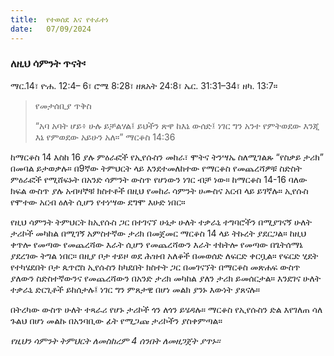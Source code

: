 ```yaml
---
title:  የተወሰደ እና የተፈተነ
date:   07/09/2024
---
```



### ለዚህ ሳምንት ጥናት፡
ማር.14፣ ዮሐ. 12:4– 6፣ ሮሜ 8:28፣ ዘጸአት 24:8፣ ኤር. 31:31–34፣ ዘካ. 13:7።

> <p>የመታሰቢያ ጥቅስ</p>
> “አባ አባት ሆይ፥ ሁሉ ይቻልሃል፤ ይህችን ጽዋ ከእኔ ውሰድ፤ ነገር ግን አንተ የምትወደው እንጂ እኔ የምወደው አይሁን አለ።” ማርቆስ 14:36



ከማርቆስ 14 እስከ 16 ያሉ ምዕራፎች የኢየሱስን መከራ፣ ሞትና ትንሣኤ ስለሚገልጹ “የስቃይ ታሪክ” በመባል ይታወቃሉ። በ9ኛው ትምህርት ላይ እንደተመለከተው የማርቆስ የመጨረሻዎቹ ስድስት ምዕራፎች የሚሸፍኑት በአንድ ሳምንት ውስጥ የሆነውን ነገር ብቻ ነው። ከማርቆስ 14-16 ባለው ክፍል ውስጥ ያሉ አብዛኞቹ ክስተቶች በዚህ የመከራ ሳምንት ሀሙስና አርብ ላይ ይገኛሉ። ኢየሱስ የሞተው አርብ ዕለት ሲሆን የተነሣው ደግሞ እሁድ ነበር።

የዚህ ሳምንት ትምህርት ከኢየሱስ ጋር በተገናኘ ሁኔታ ሁለት ተቃራኒ ተግባሮችን በሚያገናኝ ሁለት ታሪኮች መካከል በሚገኝ አምስተኛው ታሪክ በመጀመር ማርቆስ 14 ላይ ትኩረት ያደርጋል። ከዚህ ቀጥሎ የመጣው የመጨረሻው እራት ሲሆን የመጨረሻውን እራት ተከትሎ የመጣው በጌትሰማኔ ያደረገው ትግል ነበር። በዚያ ቦታ ተይዞ ወደ ሕዝብ አለቆች በመወሰድ ለፍርድ ቀርቧል። የፍርድ ሂደት የተካሄደበት ቦታ ጴጥሮስ ኢየሱስን ከካደበት ክስተት ጋር በመገናኘት በማርቆስ መጽሐፍ ውስጥ ያለውን ስድስተኛውንና የመጨረሻውን በአንድ ታሪክ መካከል ያለን ታሪክ ይመሰርታል። እንደገና ሁለት ተቃራኒ ድርጊቶች ይከሰታሉ፤ ነገር ግን ምጸታዊ በሆነ መልክ ያንኑ እውነት ያጸናሉ።

በትረካው ውስጥ ሁለት ተጻራሪ የሆኑ ታሪኮች ጎን ለጎን ይሄዳሉ። ማርቆስ የኢየሱስን ድል እየገለጠ ሳለ ጉልህ በሆነ መልኩ በአንባቢው ፊት የሚጋጩ ታሪኮችን ያስቀምጣል። 

_የዚህን ሳምንት ትምህርት ለመስከረም 4 ሰንበት ለመዘጋጀት ያጥኑ።_